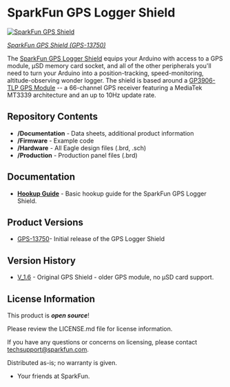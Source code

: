 SparkFun GPS Logger Shield
====================

[![SparkFun GPS Shield](https://cdn.sparkfun.com/assets/parts/1/1/2/8/4/13750-01.jpg)](https://www.sparkfun.com/products/13750)

[*SparkFun GPS Shield (GPS-13750)*](https://www.sparkfun.com/products/13750)

The [SparkFun GPS Logger Shield](https://www.sparkfun.com/products/13750) equips your Arduino with access to a GPS module, µSD memory card socket, and all of the other peripherals you'll need to turn your Arduino into a position-tracking, speed-monitoring, altitude-observing wonder logger. The shield is based around a [GP3906-TLP GPS Module](https://cdn.sparkfun.com/assets/learn_tutorials/4/6/8/GP3906-TLP_DataSheet_Rev_A01.pdf) -- a 66-channel GPS receiver featuring a MediaTek MT3339 architecture and an up to 10Hz update rate.

Repository Contents
-------------------

* **/Documentation** - Data sheets, additional product information 
* **/Firmware** - Example code 
* **/Hardware** - All Eagle design files (.brd, .sch)
* **/Production** - Production panel files (.brd)

Documentation
--------------
* **[Hookup Guide](https://learn.sparkfun.com/tutorials/gps-logger-shield-hookup-guide)** - Basic hookup guide for the SparkFun GPS Logger Shield.

Product Versions
----------------
* [GPS-13750](https://www.sparkfun.com/products/13750)- Initial release of the GPS Logger Shield

Version History
---------------
* [V_1.6](https://github.com/sparkfun/GPS_Shield/releases/tag/V_1.6) - Original GPS Shield - older GPS module, no µSD card support.

License Information
-------------------

This product is _**open source**_! 

Please review the LICENSE.md file for license information. 

If you have any questions or concerns on licensing, please contact techsupport@sparkfun.com.

Distributed as-is; no warranty is given.

- Your friends at SparkFun.

_<COLLABORATION CREDIT>_